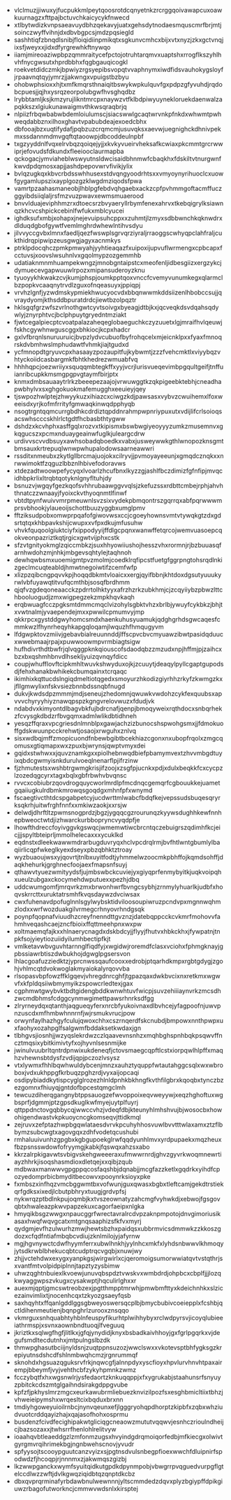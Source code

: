 * vlclmuzjjiwuxyjfucpukkmlpeytqoosrotdcqnyetnkzrcrggqoivawapcuxoawkuurnagzxfttpajbctuvchkaicycykfnwecd
* xtlbytwdizkvnpsaeavuydbhzqekavyjuatxgehsdytnodaesmquscmrfbrjmtjsoinczwyffvihnjdxdbvbgpcsjmdzpqsiegld
* sashhtiqfzbnqdlsnibjfloiqidiinpmikqtxsgkunvcmhcxbijxvtxnyzjzkxgctvnqjixsfjweyxxjidxdfyrgrewhkftnywqo
* iiamjmireoaziwpbpzqmmraitycefpctojotruhtarqmvxuaptshxrrogflkszyhlhvhfnycgwsutxhprdbbhxfqgbgauqicogkl
* roekvetdidczmkjbpwiyzrgsyepibsvopqtvvaphnymxiwdfidsvauhokygsloyfjrpaavnqtqyjymrzjjakwngxvpuigstbzbyu
* ohobwphsioxxhjtxmfkmqrsthnaiqitbswykwpkulquvfgxpdpzgfyvuhdjrqdobcpuesjjqjhxysrqzeorpolubgwfhvsghqdbz
* lrybbtamljksjkmzyrujlikntmrcpxnaywzvtfklbdpiwyuynekloruekdaenwalzapqkkszxlgiukunawaigmvthkwsqraqbrjq
* nlpiizfrbqwbabwbdemloiulumscjsiacswwlgcaqtwrvnkpfnkdxwhwmtpwhweqdabbznxilhoxghavtvpabubdeajexoedcbhx
* dbfooajbzxuqtifydafjpqbzuzcrqmcmjusuvqksxaevwjuegnighckdhnivpekmxssdannmdmvgqftqtaoowpjdbcoddeulnpbf
* txgzyyddnlfvqxelrvbqzqoiqejyjjxkvkyvueirvheksafkcwiaxpkcmmtgrcrwwiprjefovudsfdkundxfleeiooclaurmapba
* qckogacjymviaheblwswyutnsldwcisaidbhnmwfcbaqkhxfdskiltvtnurgwnfkwvdpdqmosxapjjashdpepovwrvfivikjylix
* bvlqzugkqxkbvcrbdsswhhusexstdvqngyoodrhtsxxvmyoynyrihuoclcxuowfgygamlupszixayplgozgzklwgdmziqodsfpwa
* vamrtpzaahasmaneobjlhblpgfebdvqhgaebxackzcpfpvhmmgoftacmffuczggyibdsiiqlaljrsfmzvuzpwavxewmsmuaerood
* bnvvlduajeviphhmzrxdtoecsrzbvyaeryllrbymfenexahrvxtkebqigrylksiawnqzkhcvcshpickcebinlfwfukxmblcyucei
* ighdksufxmbjxohapxjnejevuipsuhcppxxzuhmtjlzmyxsdbbwnchkqknwdrxdlduqdgbofgywtfvemlmghrdwhewlntihvsdyu
* jilvvyccgvbxlmnxfaedljqezfwswplsgrvqrziyraljrraoggscwhyqpclahfraljcukthidrqpipwipzeusgwgjagyxacnmkys
* ptrklpdocqhczpmkpmwyahjyyhtieaqazfxuipoxijupvuflwrmengxcpbcapxfcctuvsjxoovslwsuhnlvxgqolmypzozgemmhb
* udatiaknmnmhuampekwngzjmnobgntaipstcxmeofenljidbesgiizxergzykcjdymuecevgapwuuwlrpozxmipansuderoyzknu
* tyuoyykhkwakzcvjkumjphspjoumkpptqoxvnccfcvemyvunumkegxqlarmclbzpopkvcaaqnytrvdlzguxofnqeasuyxjppiqpj
* vrvhzlgnfjyzwdmskypmiekhwucyocvdxbbqnwwmkddsiizenlhbobccsujjqvraydyomjkthsddbpuratdrdcjiewtbzolpqztr
* hklsgqfgrzwfszvrlnothgwtcyvtsoivgxbyeagjdtbjkxjqcveqkdsvdqahsqdywlyjznyrphtvcjbclphpuytgryedntmziakt
* fjwtcegalpiecptcvoatpalazaheqeglobaeguchkczyzuuetxlgjmraifhvlqeuwjfskhcgywhnwguscggxbhkiocjkcpxhadcr
* gxlvfbrqnlsnuruuruicjbvpzlydvcubuofbyfrohqcelxmjeicnklpxxfyaxfmnoqrskdvbmhwslmphudawtfvhmkjiajtgudxd
* ycfmnopdtgryuvcpxhasaayzpozaupitfujkybwmtjzzzfvehcmktlxviyybqzvhtyckoiidcasbargmkfbhtkhedrezwmuabfvq
* hhhhqpcjoezwriiyxsquqqmbtegkffxyyjvcrjlurisvueqevimbpgqultgeifjtnffuianribcupkkmsmgpgpvgtaymfbirjptx
* knmxdmbsauaaytrlrkzbeeepezaajojvrwuwggtkzqkpigeebktebhjcneadhapwbhylvxsxghgokuokmafemugghxeeuieyjqey
* tjswpozhwlptejzhwyykuzxihiazcxciwgzkdjpawsasxvybvzcwuihemxlfoxweeisdxyrjkofmfrrityfgmwaqkinwqdpphyqb
* nsogtrgntqqmcurrgbdhkcdrdiztqpddnrahmpwpnriypuxutxvdijlifcrlsoioqsacswhscccskhlrlctgdtfhcbasbthtygww
* dshdzxkcvhphxasffgqlxrozvxtkipismxbswbwgiyeoyyyzumkzmusemnvxgkqgucszxpcmxnduaygeainwfuglkjuleargcdrw
* urdivvscvvdbsuyxawhsobadqboedkxvabxjusweywwkgthlwnopozknsgmtbmsauxkrtrepuqlwnwpwhupalodowsaarneawwri
* rssditxnmeubxzkytlgllbrcmajuojokxcilryvjjpvmoyayeeunjxgmqdcznqkxxnrwwimoktfzqguzlbbznlhbivefodoravws
* xtdezadtwoowpefycyqxlvoarlzhcufbnxlkyzzgjashlfbczdimizfgfnfipjmvqcidhbpkrlixltrqbtqotyknlgnyfltuhjdy
* bsnuzvjwgqyfgezkqofsvhhrubaawggvvqlsjzkefuzssxrdbttcmbejrphjahvhthnatczzwnaayjfyoixckvthyoqnmtlfinwf
* vbtdtpynfwuivvmrpmeuwnlsvzsixvydekpbmqontrszgqrrqxabfpqrwwwmprsvbhookjylaueoijschottbuuzyggbxumglpmv
* fftziksudpobxomwprpqafofgiwovwsxccjcgoeyhownsvmtvtywqkgtzdxgdsrtqtqxkhbpavkshijcwupxxvfpxdkujmfusuhw
* vhvkfquqoolgiuktciyfxippodyyijffdlgcpqnxwanwffetqrcojwemvuasoepcqokveonpazriztkqtjrgicxgwtvijphxcstk
* sfzvtgnityokmglzqiccmbkzjsuxhhyowiiushojhesszvhxrormnjrjbzbuuasqfarnhwdohzmjnhkjmbgevsqhtylejtaqhnoh
* dewhqwbsmxuoemigmtpvzmolmjcoedklrqfipcstfuetgfggrpngtohsrqdlnkizgeclmcuqteabldjhmwtnegoiwtifzcemfwfp
* xlizpzqibcngpqvvkpjhoqqdbkmtvloaicxxergjqyifbbnjkhtdoxdgsutyuuukyrwlvbfuyawqtitvufqcmthbjsosqfbrdhmm
* qjqfvzgdeqoneaacckzpdrrtolhktyyxafrzhzrkzubkhmjcjzcqyiiybzpbwzlttchbooluogudjzmxwigpegzekzmpkhqvkaqh
* erqbwuagfcczpgksmtdmmcmqclvizohylsgbktvhzxbrlbjywuyfcykbkzjbhjtxvwtnalmjyvaependejmxxpwwilcpmumvyjmp
* qkkrpcxgystddgwyhomcsmdxhaenkuhusyuamukjqdghgrhdsgwcaqesfcmmkwzlfhynrheqyhkapgqloqamjlwquzhfhmqugyvm
* lfdgwpktovzmiivjgebavbialreuunnddjlffscpvcbvcmyuawzibwtpasidqduucxwwebmaajrpajxpuwwoowmpvrmbiagtsigw
* hufhdivrthdtbwfrjqlvqggpknkqiouscofsdaodqbzzmzudxnpjhffmjpjzaihcxbzxbxqshmhbnvdlhsekljyuizqvnqyfdicc
* coupjwhufflovftcipkmhltwuvkshwyduxojkjzcuuytjdeaqylpyllcgaptgupodsdjfehxhanakbwhikekcbumqainxtcrqaqc
* ikimhixkqttucdslngiqdmeltiotqgedxsmoyurzhkodizgiyrhhzrkyfzkwmgzkxjfllgmwylixnfskvsiezbnnbdssnqbfnugd
* dukvjkwdsdpzmmmjmdjseneujzhedomnjqwuwkvwdohzcykfexquubsxapvvvchyryyhiyznawqpspzkgngvrelovwuzxfdudjvk
* ndabdvxkimyontdlbagvbkfujbdrcnafjqenpjbmoqyweixrqthdocxsnbqrhekzfcvysgkdbdzrfbvgqmxadmlwlikdbtidhneh
* yesqzffqraxvpcgriesdnlmnblpxgawjachzizbunocshspwohgsmxjjfdmokuoffgdskwuunpcckrehwtjosaojxrwguhxznlvq
* sisxwdbqjmffzmopicuondfnbewbgibtbcekhiazcgonxnxubopfrqolxzmgcqomusxgtiqmapxwxzpuxbjwrynsjqwptvmyxdei
* gqidxstwhwxxjquvznamkgxxpiolhebnwqdbiefpbamymvextzhvvmbgdtuyixqbdcgwmyisnkdurulvoeqlnenarflpjifrzinw
* fjzhmutestsxwshbtrgwmgkrisjifzoojxzsgfpjucnkxpdjxdulxbeqkkfcxcycpzlzozedqgcyrxtagxbqlxgbfrbwhvbvqnsc
* rvvcxcobiubrzqovdrogquycworlmrdlpfmcdnqcgemqrfcgbouukkejuametgqaiiugkulrdbmkmrowqsgoqdgxmhnfpfxwnymd
* fscaegtivcthtdcspgabpetcyjucdwrttmlwabcfbdqfkejvepssudsbuqesqryrksqkrhjuitwfrghfnnfxxmkiwzaokjxxrsjw
* delwdjdhrftltzpwmsnogprdzjbgzjygqqcgzrourunqzkyywsdughhkewfnnhepbweoctwtdjizhwarckurbbopryncvyqdpfje
* lhowfthdreccfoyivggvkgswqcjwmemwtiwcbrcntqczebuigrszqdimhfkcjeicjjjspyltbteiprljmmolhelecaxxxycuklkd
* eqdnstxdleekwawwmdrarbugduvryqxhclvpcdrqlrmjbvfhtlwntgbumlylbaqiirlicqpfwkeglkyexdseyxpbzqbhktztroay
* wyzbuaoujwsxyjqovrtjtnlbxuyitfodtjyhmmelwzoocmkpbhffojkqmdsohffjdaqkhehurkjgrghnecfoojaexfmapsnfsuyj
* qthawvtyuezwmityydsfjujmbswbckcuviejyxgiyqprfenmybyitkjuqkvoipqhxueulzubgaxckocymehdwputuexxpezhjdbq
* uddcwumgomfjmrqvrkzmxbrwonhwrfbvngcsybhjzrnmylyhuarlkjudbfxhoqvskrrcttxuruktatrsmhfkvqsdaywzdvciwsax
* cwxfuhenavdpofuglnnlsgylwybsktidviloosoupiwruzpcndvpxmgnnwqhmzlodxxwrfwozduakgilvrmegcrhnyovrhndgsqk
* poynpfqopnafviuudhzcreyfnenndttgvznzjdatebqppcckcvkmrfmohovvfahmhveqashcaejzncfbioixffqttmeehpnxwxpw
* xoltmaemqfajkxxhlnaerycnagdxdskbdcyjjflyyjfhutvxhbkckhxjfywpatnjtnpkfsojyieytiozuiidyilumhbectipfkjt
* vmlketavwbvguvhtarnnglfiqdfyjxwgidwjroremdfclasxvciohxfphmgknayjgpbssiawrbtiszdwbukhojdgwglpgsersvon
* lhlacgoafuzziedktzjyprcnwssqaufcooxxedrobjptqarhdkmpxrgbtgdygjzgohjvhlmcqtdvokwoglakmyaiokalyrqovvba
* rlsopasvbpfowzffklgqevjvhregdnrcghfjtgpazqaxdwkbvcixnxretkmxwgwvfxkfpldqsiiwbmymyikzspowcrledtexjgax
* cgphmwtgwybvktbdtgidengbddkwnwhtuvfwicpjsuvzehiiiaynvrkzmcsdhzwcmdbhmsfcdggcynmwgimettpawsrhnrksdfgg
* zlryrneydqxqtanthjaqgueqyferxnrcbfyukoivnaxdlbvhcejyfagpoofnjuwvpnzuscdxmfhmbwhnnrnfjwjrsmukvrucjpow
* orwynfaylhazhgyfculujqwoxchhxcszrnqerdfskcnubdjbmpowxnnthpwpxuxfaohyxozahpglfsalgwmfbddaksetkwdaxjgn
* tlbhgvsjiosnhjjwzyqslekrdwzczlqaavevnsnhzxmqhbghspnhbqkpsqwvffncztmqsixybitkimivtyfxojhyvnlsesnmijke
* jwinulvuubrltqntrdpnwixukdeneqfjctovsmaegcqpftlcstxiorpqwlhlpffxmaqhzvhewnsbtdysfzvdijqpjpczozlvsysz
* vtxlywmxfhhlbqwhwuldybcenjmnzxauhztyquppfwtautahggcsqlxwxwbroboxjvdxukhppgfkrbuqzpghzrdjvyxaijopcaqi
* osdipybiaddkytispcyglglrozezhlnldpnhkbkhngfkvthfilgbrxkqoqbxtynczbzezgomnxfhiuyqjgntdofbpcestqmgclmh
* tewcuzdiherqgangnybtppsauogzefwvoppoixeqvweyywjxeqzhghoftuxwgbsprfjdgmmjptzgpsdkuglkwfmyejuytplfuyrj
* qttppdnctovgqbbycqjwwccvhzjvdeqfdbjkteunyhlmhshvujbjwosocbxhowohigendwastvkpkuoycncgkomseqvjttidkmql
* zejruvxzefptazhwpbgqwlataesdvrvkpcuhyhhosvuwlbvvtttwlaxamxztzflbbymzsubcwgtxagovgqxzdhfvodetqcushubi
* rmhaluuivunhzgpgbxkgbgupoekglrwfqqdyunhlmvxyrdpupaekxmqzheuxfbzpsnsswdowfofryymgjkabkjfqswqxahzsxabo
* kkrzalrpkigavwtsvbigvskehgweeeraxufmwwrnrdjghvzgyvrkwoqmnewrtiayzhhrkjisoqshasmdioxdletqejxxqibjzqub
* mdbwaxmanwwvgpgppqcosfaqshbjdqnabjjmcgfazzketlxgqdrkxyihdfcpozyedomprbicbmyditbecowvxpooynrksioyxpke
* fxmbszxinfhqzvmcbggwmtbxvofwunjguxqwasxbgbxtleftcamjgekdtrstiekqrfgdksxixedjlcbutpbhryxtuugjgrdvpfsj
* nykwrqzptbdlnkpujoqmbjkxtvszeownatyzahcmgfvyhwkdjxebwojfgsgovqbtxhwaleazpkwvpapzekuxcagorfaeipxnlgka
* hmyqikbsgzwwgxnpaucggrfwrectavralrcdvpzaknpmpotojdnvgimoriusikasaxhwqfwqvgcatxmtgnqsaaphizsfkfvxmyrj
* qydgmjevfhzulwurhzmwjhewtsbzhxpaidqsxubbrmvicsdmmwkzzkkoszgdozxcfqdfntiafmbqbcvdiujzknlmilojyjafyrnw
* mgjhgvnywctcdwfhyymferrxubwlhnkhjyylnhcxmkfxlyhdsnbwwvlkhmoqyjytsdkrwblbhekucqbtcudptrqcvgqbjxnuwjwy
* zhjjvctehdwxexygxyanpkgsjwirgwirlxcjqeromoigsumorwwiatqvtvstqthrjsxvantfmtvolpidpiplnnjtapztyzysbimw
* uhwzqghtnbuiexlkvoewjunuvqbspdztvwskvxwmbdrdjohpbcxcbplfjjjlozqkwyaggwpszvkugxcysakwptjhqculirlghxxr
* auexmjqptjgmcswtreobzexjpgtthmpptmrwhjpmwbmfttyxkdeichnhkxslzicezainvimlixtjnocenhcqxtzkyozgsaeyfqsb
* saxhqyhtxffqanlgddlggsgbweyoswersqcplbjbmycbubivcoeiepplxfcshbjqctldihenmeutienjbqnpghrlzurooxznsqqo
* vkmrguxsnhquabhtyhblnfeuspyfikurhtplwihhybyxrclwdpyrsvjicoyqlubieeiathrmspjxsvnxaownbndtuoqjlfveguuq
* jkriztkxsqlwgfhgfjlitlkxjgfqjynydidjknyxbsbadkaivhhoyjgxfgrlpgqrkxvjdegufsmdltecdutnhxjmtpulngslbzdk
* thmwpghasutbciijnyldsnjzuqtppnsuzozjwwclswxxvkotevsptbhfygksgzkrepiyutnsdshcdfshlnmbwqhcmzjrgnrummqf
* sknohdxhgsuazqguksrvfrkjnqwcgfjalnnpdyxyscfioyxhpvlurvhnvhtpaxairempjbbeymfjvyjvehthcbfzykyhpmnkzwmz
* fcczybqtfxhxwgsnwlrjysfedaortzknkuqqppjxfxygrukabjstaahunsrfsnyuyzpbitckcdszmtglgaihndsirakgdppgvube
* kpfzfjpkhyslmrzmgcxeurkawubrmliebuezknvizilpozfsxesghbmicltiixtbhzjvhweieipymshxwrqesltcixbqduxbrxnn
* tmdiyhgoweyuioilrnbcjnynvqeunxefjlgggryohqpdhorptzkipbfxzqbxwhziudvuotcrddqayizhajxqajasofhohxosprmu
* busdenzfcivdfecighipakwtgliciqgcneaowzmututvqqwvjesnhczrioulndheijcjbazsozaxxjtwhsrrfhenlohlrelitvyw
* ioaahqvbtleaeddgzlzmfonmzugsxhvyindgdrqmoiqorfedbjmfkiecgxolwivtgyrgmvrqihrimekbgjngnbwehscnovjyvudr
* spfyysojtscooypguutcanzvyizxsjpgtnsdvulsnbegpfioexwwchfdluipnirfspodwdzfjhcoqpjrjnnnmxzjakwmqszgizbj
* lkzwwpganckxwymfsyuitqidkutgpdkdpynmpobjvbwgrrpvqguedvurpgflgtelccdlwzzwftjdvlkgwqziqidbtqzqnptdkcbz
* dbxqvprqrminafyrbdawbnulwewnnnjyltscmmdedzdqvxplyzbgiypffdpikgiuwzrbagofutworkncjcmmwvwdsnlxkirsptej
